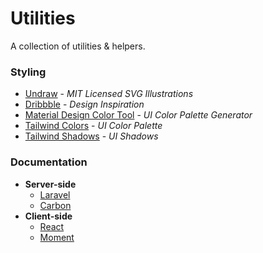 # Utilities

A collection of utilities & helpers.

### Styling

-  [Undraw](https://undraw.co/illustrations) - _MIT Licensed SVG Illustrations_
-  [Dribbble](https://dribbble.com) - _Design Inspiration_
-  [Material Design Color Tool](https://material.io/resources/color) - _UI Color Palette Generator_
-  [Tailwind Colors](https://tailwindcss.com/docs/customizing-colors) - _UI Color Palette_
-  [Tailwind Shadows](https://tailwindcss.com/docs/box-shadow) - _UI Shadows_

### Documentation

- **Server-side**
	- [Laravel](https://laravel.com/docs)
	- [Carbon](https://carbon.nesbot.com/docs)
- **Client-side**
	- [React](https://reactjs.org/docs/hello-world.html)
	- [Moment](https://momentjs.com/docs)

